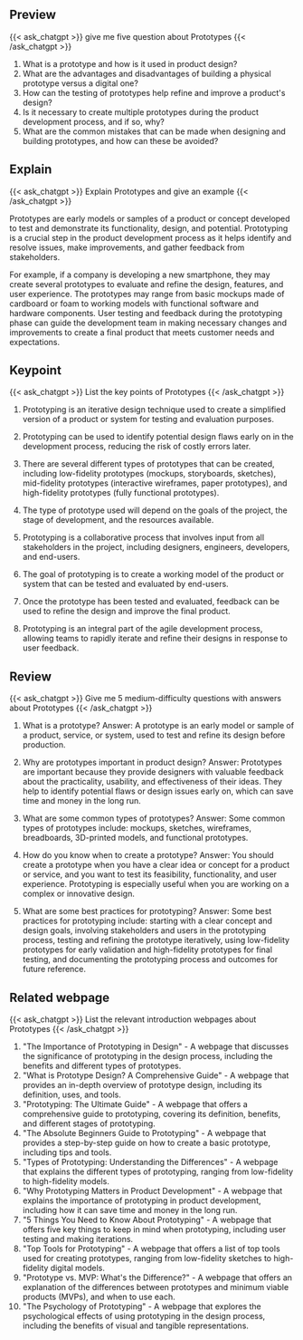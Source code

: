 ## Preview
{{< ask_chatgpt >}}
give me five question about Prototypes
{{< /ask_chatgpt >}}



1. What is a prototype and how is it used in product design?
2. What are the advantages and disadvantages of building a physical prototype versus a digital one?
3. How can the testing of prototypes help refine and improve a product's design?
4. Is it necessary to create multiple prototypes during the product development process, and if so, why?
5. What are the common mistakes that can be made when designing and building prototypes, and how can these be avoided?   

## Explain
{{< ask_chatgpt >}}
Explain Prototypes and give an example
{{< /ask_chatgpt >}}



Prototypes are early models or samples of a product or concept developed to test and demonstrate its functionality, design, and potential. Prototyping is a crucial step in the product development process as it helps identify and resolve issues, make improvements, and gather feedback from stakeholders.

For example, if a company is developing a new smartphone, they may create several prototypes to evaluate and refine the design, features, and user experience. The prototypes may range from basic mockups made of cardboard or foam to working models with functional software and hardware components. User testing and feedback during the prototyping phase can guide the development team in making necessary changes and improvements to create a final product that meets customer needs and expectations.   

## Keypoint
{{< ask_chatgpt >}}
List the key points of Prototypes
{{< /ask_chatgpt >}}



1. Prototyping is an iterative design technique used to create a simplified version of a product or system for testing and evaluation purposes.

2. Prototyping can be used to identify potential design flaws early on in the development process, reducing the risk of costly errors later.

3. There are several different types of prototypes that can be created, including low-fidelity prototypes (mockups, storyboards, sketches), mid-fidelity prototypes (interactive wireframes, paper prototypes), and high-fidelity prototypes (fully functional prototypes).

4. The type of prototype used will depend on the goals of the project, the stage of development, and the resources available.

5. Prototyping is a collaborative process that involves input from all stakeholders in the project, including designers, engineers, developers, and end-users.

6. The goal of prototyping is to create a working model of the product or system that can be tested and evaluated by end-users.

7. Once the prototype has been tested and evaluated, feedback can be used to refine the design and improve the final product.

8. Prototyping is an integral part of the agile development process, allowing teams to rapidly iterate and refine their designs in response to user feedback.   

## Review
{{< ask_chatgpt >}}
Give me 5 medium-difficulty questions with answers about Prototypes
{{< /ask_chatgpt >}}



1. What is a prototype?
Answer: A prototype is an early model or sample of a product, service, or system, used to test and refine its design before production.

2. Why are prototypes important in product design?
Answer: Prototypes are important because they provide designers with valuable feedback about the practicality, usability, and effectiveness of their ideas. They help to identify potential flaws or design issues early on, which can save time and money in the long run.

3. What are some common types of prototypes?
Answer: Some common types of prototypes include: mockups, sketches, wireframes, breadboards, 3D-printed models, and functional prototypes.

4. How do you know when to create a prototype?
Answer: You should create a prototype when you have a clear idea or concept for a product or service, and you want to test its feasibility, functionality, and user experience. Prototyping is especially useful when you are working on a complex or innovative design.

5. What are some best practices for prototyping?
Answer: Some best practices for prototyping include: starting with a clear concept and design goals, involving stakeholders and users in the prototyping process, testing and refining the prototype iteratively, using low-fidelity prototypes for early validation and high-fidelity prototypes for final testing, and documenting the prototyping process and outcomes for future reference.   

## Related webpage
{{< ask_chatgpt >}}
List the relevant introduction webpages about Prototypes
{{< /ask_chatgpt >}}



1. "The Importance of Prototyping in Design" - A webpage that discusses the significance of prototyping in the design process, including the benefits and different types of prototypes. 
2. "What is Prototype Design? A Comprehensive Guide" - A webpage that provides an in-depth overview of prototype design, including its definition, uses, and tools. 
3. "Prototyping: The Ultimate Guide" - A webpage that offers a comprehensive guide to prototyping, covering its definition, benefits, and different stages of prototyping. 
4. "The Absolute Beginners Guide to Prototyping" - A webpage that provides a step-by-step guide on how to create a basic prototype, including tips and tools. 
5. "Types of Prototyping: Understanding the Differences" - A webpage that explains the different types of prototyping, ranging from low-fidelity to high-fidelity models. 
6. "Why Prototyping Matters in Product Development" - A webpage that explains the importance of prototyping in product development, including how it can save time and money in the long run. 
7. "5 Things You Need to Know About Prototyping" - A webpage that offers five key things to keep in mind when prototyping, including user testing and making iterations. 
8. "Top Tools for Prototyping" - A webpage that offers a list of top tools used for creating prototypes, ranging from low-fidelity sketches to high-fidelity digital models. 
9. "Prototype vs. MVP: What's the Difference?" - A webpage that offers an explanation of the differences between prototypes and minimum viable products (MVPs), and when to use each. 
10. "The Psychology of Prototyping" - A webpage that explores the psychological effects of using prototyping in the design process, including the benefits of visual and tangible representations.   


